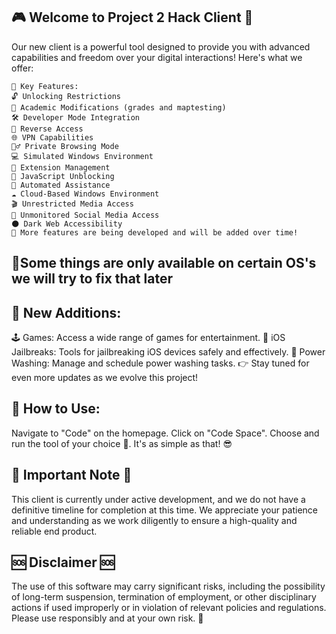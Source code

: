 ## 🎮 Welcome to Project 2 Hack Client 🎉
Our new client is a powerful tool designed to provide you with advanced capabilities and freedom over your digital interactions! Here's what we offer:

    🚀 Key Features:
    🔓 Unlocking Restrictions
    🏫 Academic Modifications (grades and maptesting)
    🛠️ Developer Mode Integration
    🔁 Reverse Access
    🌐 VPN Capabilities
    🕵️‍♂️ Private Browsing Mode
    💻 Simulated Windows Environment
    🔧 Extension Management
    🚫 JavaScript Unblocking
    🤖 Automated Assistance
    ☁️ Cloud-Based Windows Environment
    🎬 Unrestricted Media Access
    📱 Unmonitored Social Media Access
    🌑 Dark Web Accessibility
    🔧 More features are being developed and will be added over time!
## 🚩Some things are only available on certain OS's we will try to fix that later

## 🌟 New Additions:
🕹️ Games: Access a wide range of games for entertainment.
🔧 iOS Jailbreaks: Tools for jailbreaking iOS devices safely and effectively.
🚿 Power Washing: Manage and schedule power washing tasks.
👉 Stay tuned for even more updates as we evolve this project!

## 🔰 How to Use:
Navigate to "Code" on the homepage.
Click on "Code Space".
Choose and run the tool of your choice 🎉.
It's as simple as that! 😎

## 🔴 Important Note 🔴
This client is currently under active development, and we do not have a definitive timeline for completion at this time. We appreciate your patience and understanding as we work diligently to ensure a high-quality and reliable end product.

## 🆘 Disclaimer 🆘
The use of this software may carry significant risks, including the possibility of long-term suspension, termination of employment, or other disciplinary actions if used improperly or in violation of relevant policies and regulations. Please use responsibly and at your own risk. 🚨


